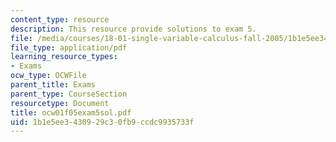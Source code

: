```yaml
---
content_type: resource
description: This resource provide solutions to exam 5.
file: /media/courses/18-01-single-variable-calculus-fall-2005/1b1e5ee3430929c30fb9ccdc9935733f_ocw01f05exam5sol.pdf
file_type: application/pdf
learning_resource_types:
- Exams
ocw_type: OCWFile
parent_title: Exams
parent_type: CourseSection
resourcetype: Document
title: ocw01f05exam5sol.pdf
uid: 1b1e5ee3-4309-29c3-0fb9-ccdc9935733f
---
```


